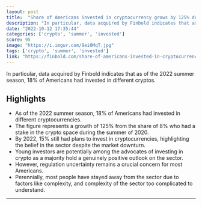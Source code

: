 ```yaml
---
layout: post
title:  "Share of Americans invested in cryptocurrency grows by 125% despite crypto winter"
description: "In particular, data acquired by Finbold indicates that as of the 2022 summer season, 18% of Americans had invested in different cryptos."
date: "2022-10-12 17:35:44"
categories: ['crypto', 'summer', 'invested']
score: 95
image: "https://i.imgur.com/9ei0MqT.jpg"
tags: ['crypto', 'summer', 'invested']
link: "https://finbold.com/share-of-americans-invested-in-cryptocurrency-grows-by-125-despite-crypto-winter/"
---
```


In particular, data acquired by Finbold indicates that as of the 2022 summer season, 18% of Americans had invested in different cryptos.

## Highlights

- As of the 2022 summer season, 18% of Americans had invested in different cryptocurrencies.
- The figure represents a growth of 125% from the share of 8% who had a stake in the crypto space during the summer of 2020.
- By 2022, 15% still had plans to invest in cryptocurrencies, highlighting the belief in the sector despite the market downturn.
- Young investors are potentially among the advocates of investing in crypto as a majority hold a genuinely positive outlook on the sector.
- However, regulation uncertainty remains a crucial concern for most Americans.
- Perennially, most people have stayed away from the sector due to factors like complexity, and complexity of the sector too complicated to understand.

---
